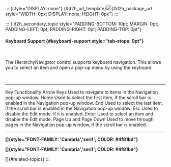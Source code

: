 ::: {style="DISPLAY: none"}
[](ms-xhelp:///?Id=d2h_url_template){#d2h_url_template}![](!package_url!){#d2h_package_url style="WIDTH: 0px; DISPLAY: none; HEIGHT: 0px"}
:::

::: {.d2h_secondary_topic style="PADDING-BOTTOM: 10pt; MARGIN: 0pt; PADDING-LEFT: 0pt; PADDING-RIGHT: 0pt; PADDING-TOP: 0pt"}
#### Keyboard Support {#keyboard-support style="tab-stops: 0pt"}

 

The HierarchyNavigator control supports keyboard navigation. This allows you to select an item and open a pop-up menu by using the keyboard.

 

  ----------------------- ----------------------------------------------------------------------------------------------
  Key                     Functionality
  Arrow Keys              Used to navigate to items in the Navigation pop-up window.
  Home                    Used to select the first item, if the scroll bar is enabled in the Navigation pop-up window.
  End                     Used to select the last item, if the scroll bar is enabled in the Navigation pop-up window.
  Esc                     Used to disable the Edit mode, if it is enabled.
  Enter                   Used to select an item and disable the Edit mode.
  Page Up and Page Down   Used to move through pages in the Navigation pop-up window, if the scroll bar is enabled. 
  ----------------------- ----------------------------------------------------------------------------------------------

**[]{style="FONT-FAMILY: 'Cambria','serif'; COLOR: #4f81bd"}** 

**[]{style="FONT-FAMILY: 'Cambria','serif'; COLOR: #4f81bd"}** 

[]{#related-topics}
:::
